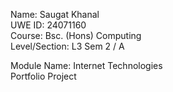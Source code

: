 Name: Saugat Khanal <br>
UWE ID: 24071160 <br>
Course: Bsc. (Hons) Computing <br>
Level/Section: L3 Sem 2 / A 

<p>
Module Name: Internet Technologies <br>
Portfolio Project
</p>